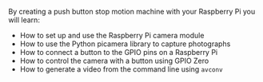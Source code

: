 By creating a push button stop motion machine with your Raspberry Pi you will learn:

- How to set up and use the Raspberry Pi camera module
- How to use the Python picamera library to capture photographs
- How to connect a button to the GPIO pins on a Raspberry Pi
- How to control the camera with a button using GPIO Zero
- How to generate a video from the command line using `avconv`
